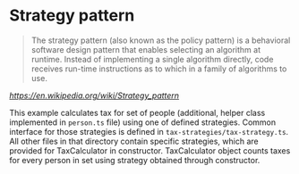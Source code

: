 # Strategy pattern

> The strategy pattern (also known as the policy pattern) is a behavioral software design pattern that enables selecting an algorithm at runtime. Instead of implementing a single algorithm directly, code receives run-time instructions as to which in a family of algorithms to use.

*https://en.wikipedia.org/wiki/Strategy_pattern*

This example calculates tax for set of people (additional, helper class implemented in `person.ts` file) using one of defined strategies. Common interface for those strategies is defined in `tax-strategies/tax-strategy.ts`. All other files in that directory contain specific strategies, which are provided for TaxCalculator in constructor. TaxCalculator object counts taxes for every person in set using strategy obtained through constructor.
